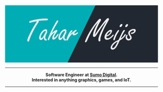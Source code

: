 ![banner](https://github.com/tntmeijs/tntmeijs/raw/master/banner.png)

---

<p align="center">
    <strong>
        Software Engineer at <a href="https://sumo-digital.com/">Sumo Digital</a>.
        <br>
        Interested in anything graphics, games, and IoT.
    </strong>
</p>

---

